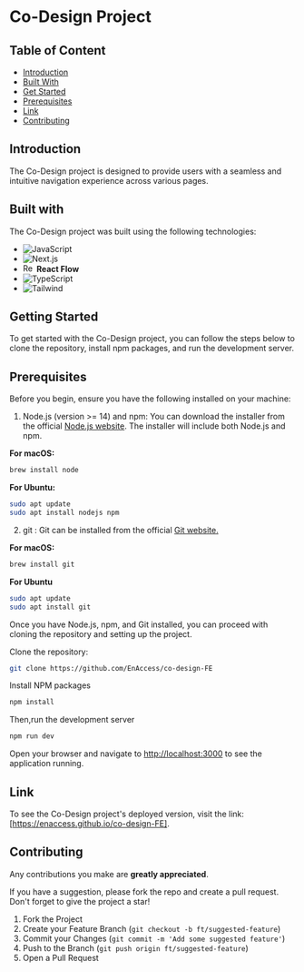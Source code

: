# Co-Design Project

## Table of Content

- [Introduction](#introduction)
- [Built With](#built-with)
- [Get Started](#getting-started)
- [Prerequisites](#prerequisites)
- [Link](#link)
- [Contributing](#contributing)


## Introduction
The Co-Design project is designed to provide users with a seamless and intuitive navigation experience across various pages.

## Built with
The Co-Design project was built using the following technologies:

* ![JavaScript](https://img.shields.io/badge/-JavaScript-05122A?style=flat&logo=javascript)&nbsp;
* ![Next.js](https://img.shields.io/badge/-Nextjs-05122A?style=flat&logo=next.js)
* <img src="https://worksolutions.ru/uploads/large_99999999999999999_1_2a116db3f4.png" alt="ReactFlow" width="20" height="15"> **React Flow**
* ![TypeScript](https://img.shields.io/badge/-TypeScript-05122A?style=flat&logo=typescript)&nbsp;
* ![Tailwind](https://img.shields.io/badge/-Tailwind-05122A?style=flat&logo=tailwindcss)&nbsp;





## Getting Started
To get started with the Co-Design project, you can follow the steps below to clone the repository, install npm packages, and run the development server.

## Prerequisites

Before you begin, ensure you have the following installed on your machine:
1. Node.js (version >= 14) and npm: You can download the installer from the official [Node.js website](https://nodejs.org/). The installer will include both Node.js and npm.

**For macOS:**
```bash
brew install node
```
**For Ubuntu:**
```bash
sudo apt update
sudo apt install nodejs npm
```

2. git : Git can be installed from the official [Git website.](https://git-scm.com/)

**For macOS:**
```bash
brew install git
```
**For Ubuntu**
```bash
sudo apt update
sudo apt install git
```

Once you have Node.js, npm, and Git installed, you can proceed with cloning the repository and setting up the project.

Clone the repository: 
```bash
git clone https://github.com/EnAccess/co-design-FE
```

Install NPM packages
```bash
npm install
```
Then,run the development server
```bash
npm run dev
```

Open your browser and navigate to [http://localhost:3000](http://localhost:3000) to see the application running.

## Link
To see the Co-Design project's deployed version, visit the link: [https://enaccess.github.io/co-design-FE].

## Contributing

Any contributions you make are **greatly appreciated**.

If you have a suggestion, please fork the repo and create a pull request. 
Don't forget to give the project a star!

1. Fork the Project
2. Create your Feature Branch (`git checkout -b ft/suggested-feature`)
3. Commit your Changes (`git commit -m 'Add some suggested feature'`)
4. Push to the Branch (`git push origin ft/suggested-feature`)
5. Open a Pull Request
